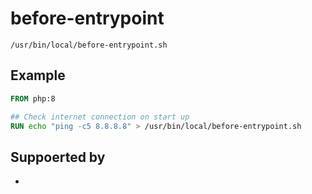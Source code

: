 # before-entrypoint

```shell
/usr/bin/local/before-entrypoint.sh
```

## Example

```Dockerfile
FROM php:8

## Check internet connection on start up
RUN echo "ping -c5 8.8.8.8" > /usr/bin/local/before-entrypoint.sh
```

## Suppoerted by

- 
